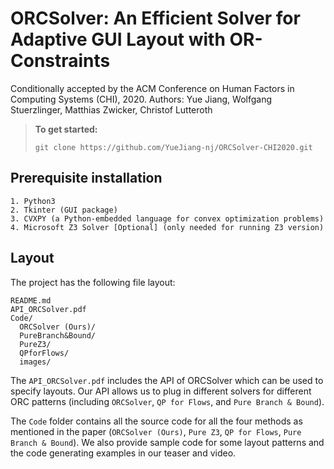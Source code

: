 # ORCSolver: An Efficient Solver for Adaptive GUI Layout with OR-Constraints

Conditionally accepted by the ACM Conference on Human Factors in Computing Systems (CHI), 2020.
Authors: Yue Jiang, Wolfgang Stuerzlinger, Matthias Zwicker, Christof Lutteroth


> **To get started:** 
> 
>     git clone https://github.com/YueJiang-nj/ORCSolver-CHI2020.git
>

## Prerequisite installation

    1. Python3 
    2. Tkinter (GUI package)
    3. CVXPY (a Python-embedded language for convex optimization problems)
    4. Microsoft Z3 Solver [Optional] (only needed for running Z3 version)

## Layout

The project has the following file layout:

    README.md
    API_ORCSolver.pdf
    Code/
      ORCSolver (Ours)/
      PureBranch&Bound/
      PureZ3/
      QPforFlows/
      images/

The `API_ORCSolver.pdf` includes the API of ORCSolver which can be used to specify layouts. Our API allows us to plug in different solvers for different ORC patterns (including `ORCSolver`, `QP for Flows`, and `Pure Branch & Bound`). 

The `Code` folder contains all the source code for all the four methods as mentioned in the paper (`ORCSolver (Ours)`, `Pure Z3`, `QP for Flows`, `Pure Branch & Bound`). We also provide sample code for some layout patterns and the code generating examples in our teaser and video. 
